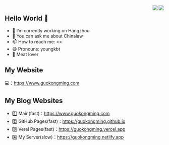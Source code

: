 <!--
**guokongming/guokongming** is a ✨ _special_ ✨ repository because its `README.md` (this file) appears on your GitHub profile.

Here are some ideas to get you started:

- 🔭 I’m currently working on ...
- 🌱 I’m currently learning ...
- 👯 I’m looking to collaborate on ...
- 🤔 I’m looking for help with ...
- 💬 Ask me about ...
- 📫 How to reach me: ...
- 😄 Pronouns: ...
- ⚡ Fun fact: ...
-->

<a href="https://github.com/guokongming/">
  <img align="right" src="https://github-readme-stats.vercel.app/api?username=guokongming&theme=algolia&count_private=true&show_icons=true" />
</a>

<a href="https://github.com/guokongming/">
  <img align="right" src="https://github-readme-stats.vercel.app/api/top-langs/?username=guokongming&layout=compact" />
</a>

## Hello World 👋

- 🔭 I’m currently working on Hangzhou
- 💬 You can ask me about Chinalaw
- 📫 How to reach me: <>
- 😄 Pronouns: youngkbt
- :meat_on_bone: Meat lover

## My Website

💻：<https://www.guokongming.com>
  
## My Blog Websites

- 1️⃣ Main(fast)：<https://www.guokongming.com>
- 2️⃣ GitHub Pages(fast)：<https://guokongming.github.io>
- 3️⃣ Verel Pages(fast)：<https://guokongming.vercel.app>
- 4️⃣ My Server(slow)：<https://guokongming.netlify.app>

